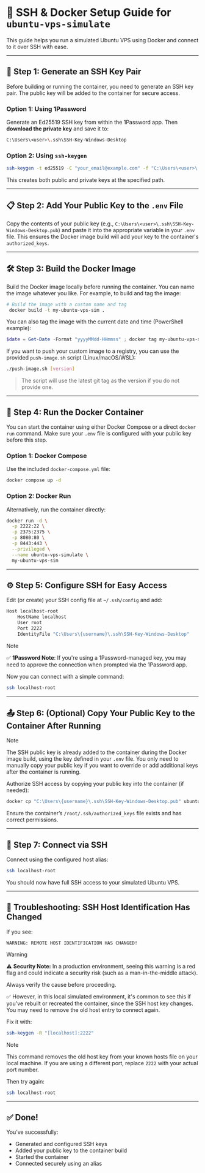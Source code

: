 # 🚀 SSH & Docker Setup Guide for `ubuntu-vps-simulate`

This guide helps you run a simulated Ubuntu VPS using Docker and connect to it over SSH with ease.

---

## 🔐 Step 1: Generate an SSH Key Pair

Before building or running the container, you need to generate an SSH key pair. The public key will be added to the container for secure access.

### Option 1: Using 1Password

Generate an Ed25519 SSH key from within the 1Password app.
Then **download the private key** and save it to:

```bash
C:\Users\<user>\.ssh\SSH-Key-Windows-Desktop
```

### Option 2: Using `ssh-keygen`

```bash
ssh-keygen -t ed25519 -C "your_email@example.com" -f "C:\Users\<user>\.ssh\SSH-Key-Windows-Desktop"
```

This creates both public and private keys at the specified path.

---

## 📋 Step 2: Add Your Public Key to the `.env` File

Copy the contents of your public key (e.g., `C:\Users\<user>\.ssh\SSH-Key-Windows-Desktop.pub`) and paste it into the appropriate variable in your `.env` file. This ensures the Docker image build will add your key to the container's `authorized_keys`.

---

## 🛠️ Step 3: Build the Docker Image

Build the Docker image locally before running the container. You can name the image whatever you like. For example, to build and tag the image:

```bash
# Build the image with a custom name and tag
 docker build -t my-ubuntu-vps-sim .
```

You can also tag the image with the current date and time (PowerShell example):

```powershell
$date = Get-Date -Format "yyyyMMdd-HHmmss" ; docker tag my-ubuntu-vps-sim my-ubuntu-vps-sim:$date
```

If you want to push your custom image to a registry, you can use the provided `push-image.sh` script (Linux/macOS/WSL):

```bash
./push-image.sh [version]
```

> The script will use the latest git tag as the version if you do not provide one.

---

## 🐳 Step 4: Run the Docker Container

You can start the container using either Docker Compose or a direct `docker run` command. Make sure your `.env` file is configured with your public key before this step.

### Option 1: Docker Compose

Use the included `docker-compose.yml` file:

```bash
docker compose up -d
```

### Option 2: Docker Run

Alternatively, run the container directly:

```bash
docker run -d \
  -p 2222:22 \
  -p 2375:2375 \
  -p 8080:80 \
  -p 8443:443 \
  --privileged \
  --name ubuntu-vps-simulate \
  my-ubuntu-vps-sim
```

---

## ⚙️ Step 5: Configure SSH for Easy Access

Edit (or create) your SSH config file at `~/.ssh/config` and add:

```bash
Host localhost-root
    HostName localhost
    User root
    Port 2222
    IdentityFile "C:\Users\{username}\.ssh\SSH-Key-Windows-Desktop"
```

> [!NOTE]
> ✅ **1Password Note**: If you're using a 1Password-managed key, you may need to approve the connection when prompted via the 1Password app.

Now you can connect with a simple command:

```bash
ssh localhost-root
```

---

## 📤 Step 6: (Optional) Copy Your Public Key to the Container After Running

> [!NOTE]
> The SSH public key is already added to the container during the Docker image build, using the key defined in your `.env` file. You only need to manually copy your public key if you want to override or add additional keys after the container is running.

Authorize SSH access by copying your public key into the container (if needed):

```bash
docker cp "C:\Users\{username}\.ssh\SSH-Key-Windows-Desktop.pub" ubuntu-vps-simulate:/root/.ssh/authorized_keys
```

Ensure the container’s `/root/.ssh/authorized_keys` file exists and has correct permissions.

---

## 🔌 Step 7: Connect via SSH

Connect using the configured host alias:

```bash
ssh localhost-root
```

You should now have full SSH access to your simulated Ubuntu VPS.

---

## 🧯 Troubleshooting: SSH Host Identification Has Changed

If you see:

```
WARNING: REMOTE HOST IDENTIFICATION HAS CHANGED!
```
> [!WARNING]
> ⚠️ **Security Note:** In a production environment, seeing this warning is a red flag and could indicate a security risk (such as a man-in-the-middle attack). 
> 
> Always verify the cause before proceeding. 
> 
> ✅ However, in this local simulated environment, it's common to see this if you've rebuilt or recreated the container, since the SSH host key changes. You may need to remove the old host entry to connect again.

Fix it with:

```bash
ssh-keygen -R "[localhost]:2222"
```
> [!NOTE]
> This command removes the old host key from your known hosts file on your local machine.
> If you are using a different port, replace `2222` with your actual port number.

Then try again:

```bash
ssh localhost-root
```

---

## ✅ Done!

You’ve successfully:

* Generated and configured SSH keys
* Added your public key to the container build
* Started the container
* Connected securely using an alias

